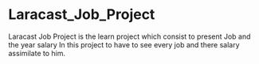 # Laracast_Job_Project
Laracast Job Project is the learn project which consist to present Job and the year salary
In this project to have to see every job and there salary assimilate to him.
